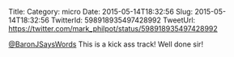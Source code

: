 Title: 
Category: micro
Date: 2015-05-14T18:32:56
Slug: 2015-05-14T18:32:56
TwitterId: 598918935497428992
TweetUrl: https://twitter.com/mark_philpot/status/598918935497428992

[@BaronJSaysWords](https://twitter.com/BaronJSaysWords) This is a kick ass track! Well done sir!